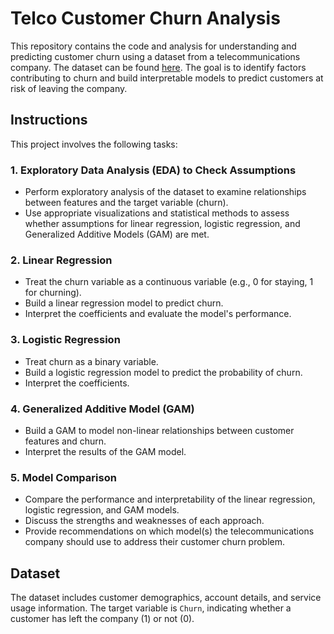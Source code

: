 # Telco Customer Churn Analysis  

This repository contains the code and analysis for understanding and predicting customer churn using a dataset from a telecommunications company. The dataset can be found [here](https://www.kaggle.com/datasets/blastchar/telco-customer-churn/code). The goal is to identify factors contributing to churn and build interpretable models to predict customers at risk of leaving the company.  

## Instructions  

This project involves the following tasks:  

### 1. **Exploratory Data Analysis (EDA) to Check Assumptions**  
- Perform exploratory analysis of the dataset to examine relationships between features and the target variable (churn).  
- Use appropriate visualizations and statistical methods to assess whether assumptions for linear regression, logistic regression, and Generalized Additive Models (GAM) are met.  

### 2. **Linear Regression**  
- Treat the churn variable as a continuous variable (e.g., 0 for staying, 1 for churning).  
- Build a linear regression model to predict churn.  
- Interpret the coefficients and evaluate the model's performance.  

### 3. **Logistic Regression**  
- Treat churn as a binary variable.  
- Build a logistic regression model to predict the probability of churn.  
- Interpret the coefficients.  

### 4. **Generalized Additive Model (GAM)**  
- Build a GAM to model non-linear relationships between customer features and churn.  
- Interpret the results of the GAM model.  

### 5. **Model Comparison**  
- Compare the performance and interpretability of the linear regression, logistic regression, and GAM models.  
- Discuss the strengths and weaknesses of each approach.  
- Provide recommendations on which model(s) the telecommunications company should use to address their customer churn problem.  

## Dataset  

The dataset includes customer demographics, account details, and service usage information. The target variable is `Churn`, indicating whether a customer has left the company (1) or not (0).  

